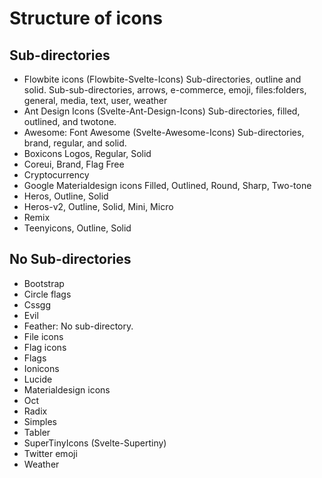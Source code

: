 # Structure of icons

## Sub-directories

- Flowbite icons (Flowbite-Svelte-Icons)
Sub-directories, outline and solid.
Sub-sub-directories, arrows, e-commerce, emoji, files:folders, general, media, text, user, weather
- Ant Design Icons (Svelte-Ant-Design-Icons)
Sub-directories, filled, outlined, and twotone.
- Awesome: Font Awesome (Svelte-Awesome-Icons)
Sub-directories, brand, regular, and solid.
- Boxicons Logos, Regular, Solid
- Coreui, Brand, Flag Free
- Cryptocurrency
- Google Materialdesign icons Filled, Outlined, Round, Sharp, Two-tone
- Heros, Outline, Solid
- Heros-v2, Outline, Solid, Mini, Micro
- Remix
- Teenyicons, Outline, Solid

## No Sub-directories
- Bootstrap
- Circle flags
- Cssgg
- Evil
- Feather: No sub-directory.
- File icons
- Flag icons
- Flags
- Ionicons
- Lucide
- Materialdesign icons
- Oct
- Radix
- Simples
- Tabler
- SuperTinyIcons (Svelte-Supertiny)
- Twitter emoji
- Weather